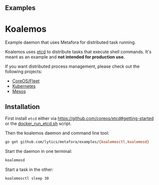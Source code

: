Examples
--------

Koalemos
========

Example daemon that uses Metafora for distributed task running.

Koalemos uses [etcd](https://github.com/coreos/etcd) to distribute tasks that
execute shell commands. It's meant as an example and **not intended for
production use.**

If you want distributed process management, please check out the following projects:

* [CoreOS/Fleet](https://coreos.com/using-coreos/clustering/)
* [Kubernetes](http://kubernetes.io/)
* [Mesos](http://mesos.apache.org/)


Installation
------------

First install `etcd` either via https://github.com/coreos/etcd#getting-started or the
[docker_run_etcd.sh](../scripts/docker_run_etcd.sh) script.

Then the koalemos daemon and command line tool:
```sh
go get github.com/lytics/metafora/examples/{koalemosctl,koalemosd}
```

Start the daemon in one terminal:
```sh
koalemosd
```

Start a task in the other:
```sh
koalemosctl sleep 30
```
